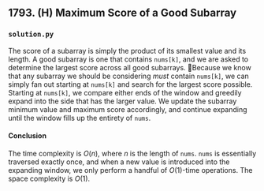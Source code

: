 ## 1793. (H) Maximum Score of a Good Subarray

### `solution.py`
The score of a subarray is simply the product of its smallest value and its length. A good subarray is one that contains `nums[k]`, and we are asked to determine the largest score across all good subarrays. Because we know that any subarray we should be considering *must* contain `nums[k]`, we can simply fan out starting at `nums[k]` and search for the largest score possible.  
Starting at `nums[k]`, we compare either ends of the window and greedily expand into the side that has the larger value. We update the subarray minimum value and maximum score accordingly, and continue expanding until the window fills up the entirety of `nums`.  

#### Conclusion
The time complexity is $O(n)$, where $n$ is the length of `nums`. `nums` is essentially traversed exactly once, and when a new value is introduced into the expanding window, we only perform a handful of $O(1)$-time operations. The space complexity is $O(1)$.  
  

